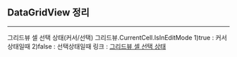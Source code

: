 ## DataGridView 정리
---
그리드뷰 셀 선택 상태(커서/선택)
그리드뷰.CurrentCell.IsInEditMode
1)true : 커서상태일때
2)false : 선택상태일때
링크 : [그리드뷰 셀 선택 상태](https://stackoverflow.com/questions/27007730/how-to-use-default-functionality-for-delete-key-while-in-edit-mode-for-datagridv)

